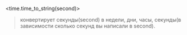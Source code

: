 
<time.time_to_string(second)>
> конвертирует секунды(second) в недели, дни, часы, секунды(в зависимости сколько секунд вы написали в second). 
